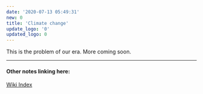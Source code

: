 ```yaml
---
date: '2020-07-13 05:49:31'
new: 0
title: 'Climate change'
update_logo: '0'
updated_logo: 0
---
```

This is the problem of our era. More coming soon.

---
#### Other notes linking here:

[Wiki Index](/index/)

